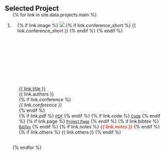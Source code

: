 <h2 id="projects" style="margin: 2px 0px -15px;">Selected Project</h2>

<div class="projects">
<ol class="bibliography">

{% for link in site.data.projects.main %}

<li>
<div class="proj-row">
  <div class="col-sm-3 abbr" 
     style="position: relative;padding-right: 15px;padding-left: 15px; height: 200px; overflow: hidden;">
    {% if link.image %} 
    <img src="{{ link.image }}" class="teaser img-fluid z-depth-1" style="width=100;height=40%">
    {% if link.conference_short %} 
    <abbr class="badge">{{ link.conference_short }}</abbr>
    {% endif %}
    {% endif %}
  </div>
  <div class="col-sm-9" style="position: relative;padding-right: 15px;padding-left: 20px;">
      <div class="title1"><a href="{{ link.pagelink }}" target="_blank" rel="noopener noreferrer">{{ link.title }}</a></div>
      <div class="author1">{{ link.authors }}</div>
      {% if link.conference %} 
      <div class="periodical1"><em>{{ link.conference }}</em>
      </div>
      {% endif %}
    <div class="links1">
      {% if link.pdf %} 
      <a href="{{ link.pdf }}" class="btn btn-sm z-depth-0" role="button" target="_blank" rel="noopener noreferrer" style="font-size:12px;">PDF</a>
      {% endif %}
      {% if link.code %} 
      <a href="{{ link.code }}" class="btn btn-sm z-depth-0" role="button" target="_blank" rel="noopener noreferrer" style="font-size:12px;">Code</a>
      {% endif %}
      {% if link.page %} 
      <a href="{{ link.page }}" class="btn btn-sm z-depth-0" role="button" target="_blank" rel="noopener noreferrer" style="font-size:12px;">Project Page</a>
      {% endif %}
      {% if link.bibtex %} 
      <a href="{{ link.bibtex }}" class="btn btn-sm z-depth-0" role="button" target="_blank" rel="noopener noreferrer" style="font-size:12px;">BibTex</a>
      {% endif %}
      {% if link.notes %} 
      <strong> <i style="color:#e74d3c">{{ link.notes }}</i></strong>
      {% endif %}
      {% if link.others %} 
      {{ link.others }}
      {% endif %}
    </div>
  </div>
</div>
</li>
<br>

{% endfor %}

</ol>
</div>

